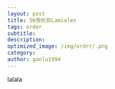 ```yaml
---
layout: post
title: 56唇形目Lamiales
tags: order    
subtitle: 
description: 
optimized_image: /img/ordrr/.png
category: 
author: ganlu1994  
---
```



lalala
